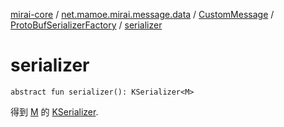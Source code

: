 [mirai-core](../../../index.md) / [net.mamoe.mirai.message.data](../../index.md) / [CustomMessage](../index.md) / [ProtoBufSerializerFactory](index.md) / [serializer](./serializer.md)

# serializer

`abstract fun serializer(): KSerializer<M>`

得到 [M](index.md#M) 的 [KSerializer](#).

